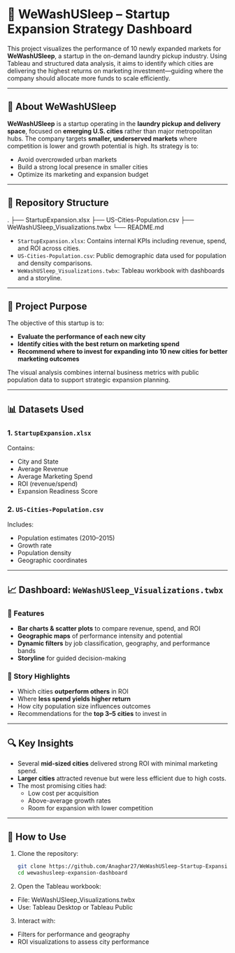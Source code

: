 # 🧺 WeWashUSleep – Startup Expansion Strategy Dashboard

This project visualizes the performance of 10 newly expanded markets for **WeWashUSleep**, a startup in the on-demand laundry pickup industry. Using Tableau and structured data analysis, it aims to identify which cities are delivering the highest returns on marketing investment—guiding where the company should allocate more funds to scale efficiently.

---

## 🧠 About WeWashUSleep

**WeWashUSleep** is a startup operating in the **laundry pickup and delivery space**, focused on **emerging U.S. cities** rather than major metropolitan hubs. The company targets **smaller, underserved markets** where competition is lower and growth potential is high. Its strategy is to:

- Avoid overcrowded urban markets
- Build a strong local presence in smaller cities
- Optimize its marketing and expansion budget

---

## 📁 Repository Structure

.
├── StartupExpansion.xlsx
├── US-Cities-Population.csv
├── WeWashUSleep_Visualizations.twbx
└── README.md


- `StartupExpansion.xlsx`: Contains internal KPIs including revenue, spend, and ROI across cities.
- `US-Cities-Population.csv`: Public demographic data used for population and density comparisons.
- `WeWashUSleep_Visualizations.twbx`: Tableau workbook with dashboards and a storyline.

---

## 🎯 Project Purpose

The objective of this startup is to:

- **Evaluate the performance of each new city**
- **Identify cities with the best return on marketing spend**
- **Recommend where to invest for expanding into 10 new cities for better marketing outcomes**

The visual analysis combines internal business metrics with public population data to support strategic expansion planning.

---

## 📊 Datasets Used

### 1. `StartupExpansion.xlsx`
Contains:
- City and State
- Average Revenue
- Average Marketing Spend
- ROI (revenue/spend)
- Expansion Readiness Score

### 2. `US-Cities-Population.csv`
Includes:
- Population estimates (2010–2015)
- Growth rate
- Population density
- Geographic coordinates

---

## 📈 Dashboard: `WeWashUSleep_Visualizations.twbx`

### 🔹 Features
- **Bar charts & scatter plots** to compare revenue, spend, and ROI
- **Geographic maps** of performance intensity and potential
- **Dynamic filters** by job classification, geography, and performance bands
- **Storyline** for guided decision-making

### 📖 Story Highlights
- Which cities **outperform others** in ROI
- Where **less spend yields higher return**
- How city population size influences outcomes
- Recommendations for the **top 3–5 cities** to invest in

---

## 🔍 Key Insights

- Several **mid-sized cities** delivered strong ROI with minimal marketing spend.
- **Larger cities** attracted revenue but were less efficient due to high costs.
- The most promising cities had:
  - Low cost per acquisition
  - Above-average growth rates
  - Room for expansion with lower competition

---

## 🚀 How to Use

1. Clone the repository:
   ```bash
   git clone https://github.com/Anaghar27/WeWashUSleep-Startup-Expansion-Strategy-with-Tableau.git
   cd wewashusleep-expansion-dashboard

2. Open the Tableau workbook:
- File: WeWashUSleep_Visualizations.twbx
- Use: Tableau Desktop or Tableau Public

3. Interact with:
- Filters for performance and geography
- ROI visualizations to assess city performance

